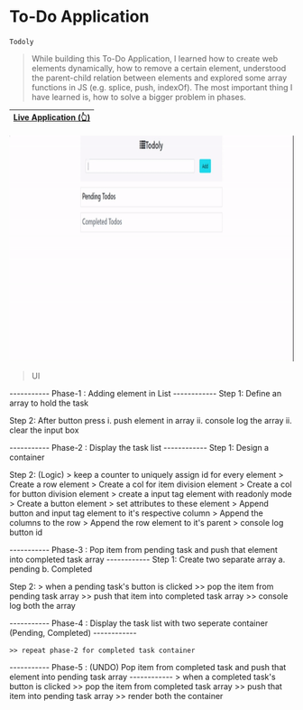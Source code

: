 # To-Do Application
```
Todoly
```
> While building this To-Do Application,
> I learned how to create web elements dynamically,
> how to remove a certain element,
> understood the parent-child relation between elements
> and explored some array functions in JS (e.g. splice, push, indexOf).
> The most important thing I have learned is, how to solve a bigger problem in phases.

| [Live Application (👆)](https://krishdu.github.io/Todoly/) |
| ------ |

<p align="center">
<img alt="GIF" src="https://github.com/krishdu/Todoly/blob/master/todoly-image.gif?raw=true" width="800" height="400"/>
</p>

> UI

----------- Phase-1 : Adding element in List ------------
Step 1:
    Define an array to hold the task

Step 2: 
    After button press
        i.  push element in array
        ii. console log the array
        ii. clear the input box

----------- Phase-2 : Display the task list ------------
Step 1: Design a container

Step 2: (Logic)
       > keep a counter to uniquely assign id for every element
       > Create a row element 
       > Create a col for item division element
       > Create a col for button division element 
       > create a input tag element with readonly mode
       > Create a button element 
       > set attributes to these element
       > Append button and input tag element to it's respective column
       > Append the columns to the row
       > Append the row element to it's parent
       > console log button id

----------- Phase-3 : Pop item from pending  task and push that element into completed task array ------------
Step 1: 
    Create two separate array 
    a. pending
    b. Completed
    
Step 2: 
    > when a pending task's button is clicked 
        >> pop the item from pending task array
        >> push that item into completed task array
        >> console log both the array


----------- Phase-4 : Display the task list with two seperate container (Pending, Completed) ------------

    >> repeat phase-2 for completed task container

----------- Phase-5 : (UNDO) Pop item from completed task and push that element into pending task array ------------
    > when a completed task's button is clicked 
        >> pop the item from completed task array
        >> push that item into pending task array
        >> render both the container
              



 
